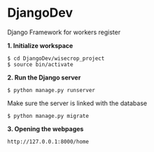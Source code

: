 # DjangoDev
Django Framework for workers register

**1. Initialize workspace**

```
$ cd DjangoDev/wisecrop_project
$ source bin/activate
```

**2. Run the Django server**

```
$ python manage.py runserver
```
Make sure the server is linked with the database
```
$ python manage.py migrate
```

**3. Opening the webpages**

```
http://127.0.0.1:8000/home
```
